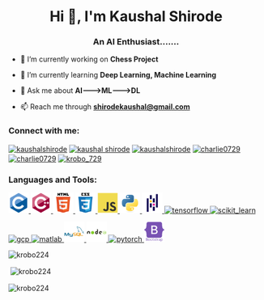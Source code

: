 <h1 align="center">Hi 👋, I'm Kaushal Shirode</h1>
<h3 align="center">An AI Enthusiast.......</h3>

<!-- Profile Views Part -->
<!-- <p align="left"> <img src="https://komarev.com/ghpvc/?username=krobo224&label=Profile%20views&color=0e75b6&style=flat" alt="krobo224" /> </p> -->

<!-- Trophy Section -->
<!-- <p align="left"> <a href="https://github.com/ryo-ma/github-profile-trophy"><img src="https://github-profile-trophy.vercel.app/?username=krobo224" alt="krobo224" /></a> </p> -->

<!-- <p align="left"> <a href="https://twitter.com/kaushalshirode" target="blank"><img src="https://img.shields.io/twitter/follow/kaushalshirode?logo=twitter&style=for-the-badge" alt="kaushalshirode" /></a> </p> -->

- 🔭 I’m currently working on **Chess Project**

- 🌱 I’m currently learning **Deep Learning, Machine Learning**

- 💬 Ask me about **AI--->ML--->DL**

- 📫 Reach me through **shirodekaushal@gmail.com**

<h3 align="left">Connect with me:</h3>
<p align="left">
<a href="https://twitter.com/kaushalshirode" target="blank"><img align="center" src="https://raw.githubusercontent.com/rahuldkjain/github-profile-readme-generator/master/src/images/icons/Social/twitter.svg" alt="kaushalshirode" height="30" width="40" /></a>
<a href="https://www.linkedin.com/in/kaushal-shirode-bb7375167/" target="blank"><img align="center" src="https://raw.githubusercontent.com/rahuldkjain/github-profile-readme-generator/master/src/images/icons/Social/linked-in-alt.svg" alt="kaushal shirode" height="30" width="40" /></a>
<a href="https://kaggle.com/kaushalshirode" target="blank"><img align="center" src="https://raw.githubusercontent.com/rahuldkjain/github-profile-readme-generator/master/src/images/icons/Social/kaggle.svg" alt="kaushalshirode" height="30" width="40" /></a>
<a href="https://www.codechef.com/users/charlie0729" target="blank"><img align="center" src="https://cdn.jsdelivr.net/npm/simple-icons@3.1.0/icons/codechef.svg" alt="charlie0729" height="30" width="40" /></a>
<a href="https://codeforces.com/profile/charlie0729" target="blank"><img align="center" src="https://raw.githubusercontent.com/rahuldkjain/github-profile-readme-generator/master/src/images/icons/Social/codeforces.svg" alt="charlie0729" height="30" width="40" /></a>
<a href="https://www.leetcode.com/krobo_729" target="blank"><img align="center" src="https://raw.githubusercontent.com/rahuldkjain/github-profile-readme-generator/master/src/images/icons/Social/leet-code.svg" alt="krobo_729" height="30" width="40" /></a>
</p>

<h3 align="left">Languages and Tools:</h3>
<p align="left">  <a href="https://www.cprogramming.com/" target="_blank" rel="noreferrer"> <img src="https://raw.githubusercontent.com/devicons/devicon/master/icons/c/c-original.svg" alt="c" width="40" height="40"/> </a> <a href="https://www.w3schools.com/cpp/" target="_blank" rel="noreferrer"> <img src="https://raw.githubusercontent.com/devicons/devicon/master/icons/cplusplus/cplusplus-original.svg" alt="cplusplus" width="40" height="40"/> </a> <a href="https://www.w3.org/html/" target="_blank" rel="noreferrer"> <img src="https://raw.githubusercontent.com/devicons/devicon/master/icons/html5/html5-original-wordmark.svg" alt="html5" width="40" height="40"/> </a> <a href="https://www.w3schools.com/css/" target="_blank" rel="noreferrer"> <img src="https://raw.githubusercontent.com/devicons/devicon/master/icons/css3/css3-original-wordmark.svg" alt="css3" width="40" height="40"/> </a> <a href="https://developer.mozilla.org/en-US/docs/Web/JavaScript" target="_blank" rel="noreferrer"> <img src="https://raw.githubusercontent.com/devicons/devicon/master/icons/javascript/javascript-original.svg" alt="javascript" width="40" height="40"/> </a> <a href="https://www.python.org" target="_blank" rel="noreferrer"> <img src="https://raw.githubusercontent.com/devicons/devicon/master/icons/python/python-original.svg" alt="python" width="40" height="40"/> </a> <a href="https://pandas.pydata.org/" target="_blank" rel="noreferrer"> <img src="https://raw.githubusercontent.com/devicons/devicon/2ae2a900d2f041da66e950e4d48052658d850630/icons/pandas/pandas-original.svg" alt="pandas" width="40" height="40"/> </a> <a href="https://www.tensorflow.org" target="_blank" rel="noreferrer"> <img src="https://www.vectorlogo.zone/logos/tensorflow/tensorflow-icon.svg" alt="tensorflow" width="40" height="40"/> </a> <a href="https://scikit-learn.org/" target="_blank" rel="noreferrer"> <img src="https://upload.wikimedia.org/wikipedia/commons/0/05/Scikit_learn_logo_small.svg" alt="scikit_learn" width="40" height="40"/> </a> </p> <a href="https://cloud.google.com" target="_blank" rel="noreferrer"> <img src="https://www.vectorlogo.zone/logos/google_cloud/google_cloud-icon.svg" alt="gcp" width="40" height="40"/> </a>  <a href="https://www.mathworks.com/" target="_blank" rel="noreferrer"> <img src="https://upload.wikimedia.org/wikipedia/commons/2/21/Matlab_Logo.png" alt="matlab" width="40" height="40"/> </a> <a href="https://www.mysql.com/" target="_blank" rel="noreferrer"> <img src="https://raw.githubusercontent.com/devicons/devicon/master/icons/mysql/mysql-original-wordmark.svg" alt="mysql" width="40" height="40"/> </a> <a href="https://nodejs.org" target="_blank" rel="noreferrer"> <img src="https://raw.githubusercontent.com/devicons/devicon/master/icons/nodejs/nodejs-original-wordmark.svg" alt="nodejs" width="40" height="40"/> </a>   <a href="https://pytorch.org/" target="_blank" rel="noreferrer"> <img src="https://www.vectorlogo.zone/logos/pytorch/pytorch-icon.svg" alt="pytorch" width="40" height="40"/> </a>  <a href="https://getbootstrap.com" target="_blank" rel="noreferrer"> <img src="https://raw.githubusercontent.com/devicons/devicon/master/icons/bootstrap/bootstrap-plain-wordmark.svg" alt="bootstrap" width="40" height="40"/> </a>

<p><img align="left" src="https://github-readme-stats.vercel.app/api/top-langs?username=krobo224&show_icons=true&locale=en&layout=compact" alt="krobo224" /></p>

<br>
<p>&nbsp;<img align="center" src="https://github-readme-stats.vercel.app/api?username=krobo224&show_icons=true&locale=en" alt="krobo224" /></p>

<p><img align="center" src="https://github-readme-streak-stats.herokuapp.com/?user=krobo224&" alt="krobo224" /></p>
